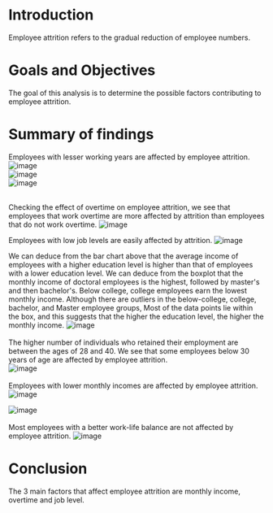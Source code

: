# Introduction
Employee attrition refers to the gradual reduction of employee numbers.

# Goals and Objectives
The goal of this analysis is to determine the possible factors contributing to employee attrition.

# Summary of findings
Employees with lesser working years are affected by employee attrition.
![image](https://github.com/amiegirl/Data_Analyst_Portfolio_Projects/assets/81017006/efe448c8-e19b-4058-a8ce-a46e854d7634)<br>
![image](https://github.com/amiegirl/Data_Analyst_Portfolio_Projects/assets/81017006/66bf0421-fa01-4897-ac63-d6fdf6d01733)<br>
![image](https://github.com/amiegirl/Data_Analyst_Portfolio_Projects/assets/81017006/1da11832-c53b-463d-a98e-77fde974610e)<br>
<br>

Checking the effect of overtime on employee attrition, we see that employees that work overtime are more affected by 
attrition than employees that do not work overtime.
![image](https://github.com/amiegirl/Data_Analyst_Portfolio_Projects/assets/81017006/9c911547-5ccc-44ca-a4db-d21291d3bd5d)

Employees with low job levels are easily affected by attrition.
![image](https://github.com/amiegirl/Data_Analyst_Portfolio_Projects/assets/81017006/c42df98f-ead4-4d6c-9a80-afb9d778eefa)
<br>

We can deduce from the bar chart above that the average income of employees with a higher education level is higher than that of employees with a lower education level.
We can deduce from the boxplot that the monthly income of doctoral employees is the highest, followed by master's and then bachelor's.
Below college, college employees earn the lowest monthly income.
Although there are outliers in the below-college, college, bachelor, and Master employee groups,
Most of the data points lie within the box, and this suggests that the higher the education level, the higher the monthly income.
![image](https://github.com/amiegirl/Data_Analyst_Portfolio_Projects/assets/81017006/966bcb51-c8c3-41dc-b460-8aea9941382f)<br>
<br>
The higher number of individuals who retained their employment are between the ages of 28 and 40.
We see that some employees below 30 years of age are affected by employee attrition.<br>
![image](https://github.com/amiegirl/Data_Analyst_Portfolio_Projects/assets/81017006/38bdba4e-bc1e-4ad2-8361-1b2f2c17fb03)<br>
<br>
Employees with lower monthly incomes are affected by employee attrition.
![image](https://github.com/amiegirl/Data_Analyst_Portfolio_Projects/assets/81017006/220ae1f9-dd68-422f-a5a1-021a93477a39)

![image](https://github.com/amiegirl/Data_Analyst_Portfolio_Projects/assets/81017006/5be0df11-7285-43db-978e-a387723c124b)<br>
<br>
Most employees with a better work-life balance are not affected by employee attrition.
![image](https://github.com/amiegirl/Data_Analyst_Portfolio_Projects/assets/81017006/5147d544-23b5-411c-ba68-75fbc3dab03a)

# Conclusion
The 3 main factors that affect employee attrition are monthly income, overtime and job level.

